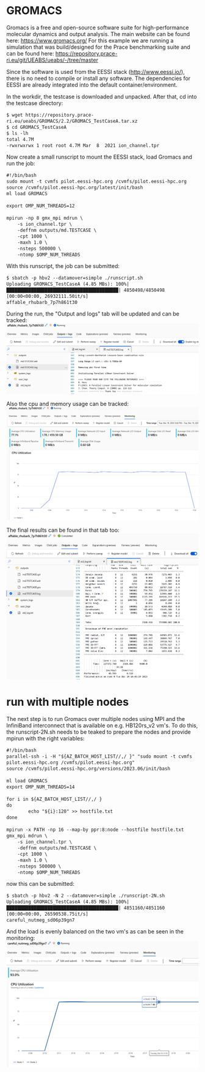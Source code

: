 # GROMACS

Gromacs is a free and open-source software suite for high-performance molecular dynamics and output analysis. The main website can be found here: https://www.gromacs.org/
For this example we are running a simulation that was build/designed for the Prace benchmarking suite and can be found here: https://repository.prace-ri.eu/git/UEABS/ueabs/-/tree/master

Since the software is used from the EESSI stack (http://www.eessi.io/), there is no need to compile or install any software. The dependencies for EESSI are
already integrated into the default container/environment.

In the workdir, the testcase is downloaded and unpacked. After that, cd into the testcase directory:
```
$ wget https://repository.prace-ri.eu/ueabs/GROMACS/2.2/GROMACS_TestCaseA.tar.xz
$ cd GROMACS_TestCaseA
$ ls -lh
total 4.7M
-rwxrwxrwx 1 root root 4.7M Mar  8  2021 ion_channel.tpr
```

Now create a small runscript to mount the EESSI stack, load Gromacs and run the job:
```
#!/bin/bash
sudo mount -t cvmfs pilot.eessi-hpc.org /cvmfs/pilot.eessi-hpc.org
source /cvmfs/pilot.eessi-hpc.org/latest/init/bash
ml load GROMACS

export OMP_NUM_THREADS=12

mpirun -np 8 gmx_mpi mdrun \
    -s ion_channel.tpr \
    -deffnm outputs/md.TESTCASE \
    -cpt 1000 \
    -maxh 1.0 \
    -nsteps 500000 \
    -ntomp $OMP_NUM_THREADS
```

With this runscript, the job can be submitted:
```
$ sbatch -p hbv2 --datamover=simple ./runscript.sh 
Uploading GROMACS_TestCaseA (4.85 MBs): 100%|█████████████████████████████████████████| 4850498/4850498 [00:00<00:00, 26932111.50it/s]
affable_rhubarb_7p7h861t30
```

During the run, the "Output and logs" tab will be updated and can be tracked:
![Gromacs running](gromacs-running.png)

Also the cpu and memory usage can be tracked:
![Gromacs monitoring](gromacs-monitoring.png)

The final results can be found in that tab too: 
![Gromacs results](gromacs-results.png)

# run with multiple nodes

The next step is to run Gromacs over multiple nodes using MPI and the InfiniBand interconnect that is available on e.g. HB120rs_v2 vm's.
To do this, the runscript-2N.sh needs to be teaked to prepare the nodes and provide mpirun with the right variables:
```
#!/bin/bash
parallel-ssh -i -H "${AZ_BATCH_HOST_LIST//,/ }" "sudo mount -t cvmfs pilot.eessi-hpc.org /cvmfs/pilot.eessi-hpc.org"
source /cvmfs/pilot.eessi-hpc.org/versions/2023.06/init/bash

ml load GROMACS
export OMP_NUM_THREADS=14

for i in ${AZ_BATCH_HOST_LIST//,/ }
do
        echo "${i}:120" >> hostfile.txt
done

mpirun -x PATH -np 16 --map-by ppr:8:node --hostfile hostfile.txt gmx_mpi mdrun \
    -s ion_channel.tpr \
    -deffnm outputs/md.TESTCASE \
    -cpt 1000 \
    -maxh 1.0 \
    -nsteps 500000 \
    -ntomp $OMP_NUM_THREADS
```

now this can be submitted:
```
$ sbatch -p hbv2 -N 2 --datamover=simple ./runscript-2N.sh 
Uploading GROMACS_TestCaseA (4.85 MBs): 100%|█████████████████████████████████████████| 4851160/4851160 [00:00<00:00, 26590538.75it/s]
careful_nutmeg_sd06p39gn7
```

And the load is evenly balanced on the two vm's as can be seen in the monitoring:
![Gromacs 2 nodes](gromacs-2nodes.png)
